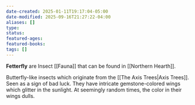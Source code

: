 ```yaml
---
date-created: 2025-01-11T19:17:04-05:00
date-modified: 2025-09-16T21:27:22-04:00
aliases: []
type: 
status: 
featured-ages: 
featured-books: 
tags: []
---
```

**Fetterfly** are Insect [[Fauna]] that can be found in [[Northern Hearth]].

Butterfly-like insects which originate from the [[The Axis Trees|Axis Trees]]. Seen as a sign of bad luck. They have intricate gemstone-colored wings which glitter in the sunlight. At seemingly random times, the color in their wings dulls.